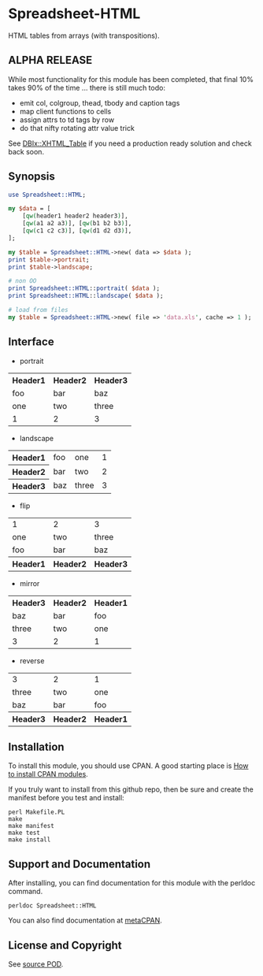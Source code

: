 Spreadsheet-HTML
================
HTML tables from arrays (with transpositions).

ALPHA RELEASE
-------------
While most functionality for this module has been completed,
that final 10% takes 90% of the time ... there is still much
todo:

* emit col, colgroup, thead, tbody and caption tags
* map client functions to cells
* assign attrs to td tags by row
* do that nifty rotating attr value trick

See [DBIx::XHTML_Table](http://search.cpan.org/dist/DBIx-XHTML_Table/)
if you need a production ready solution and check back soon.

Synopsis
--------
```perl
use Spreadsheet::HTML;

my $data = [
    [qw(header1 header2 header3)],
    [qw(a1 a2 a3)], [qw(b1 b2 b3)],
    [qw(c1 c2 c3)], [qw(d1 d2 d3)],
];

my $table = Spreadsheet::HTML->new( data => $data );
print $table->portrait;
print $table->landscape;

# non OO
print Spreadsheet::HTML::portrait( $data );
print Spreadsheet::HTML::landscape( $data );

# load from files
my $table = Spreadsheet::HTML->new( file => 'data.xls', cache => 1 );
```

Interface
---------
* portrait
<table><tr><th>Header1</th><th>Header2</th><th>Header3</th></tr><tr><td>foo</td><td>bar</td><td>baz</td></tr><tr><td>one</td><td>two</td><td>three</td></tr><tr><td>1</td><td>2</td><td>3</td></tr></table>

* landscape
<table><tr><th>Header1</th><td>foo</td><td>one</td><td>1</td></tr><tr><th>Header2</th><td>bar</td><td>two</td><td>2</td></tr><tr><th>Header3</th><td>baz</td><td>three</td><td>3</td></tr></table>

* flip
<table><tr><td>1</td><td>2</td><td>3</td></tr><tr><td>one</td><td>two</td><td>three</td></tr><tr><td>foo</td><td>bar</td><td>baz</td></tr><tr><th>Header1</th><th>Header2</th><th>Header3</th></tr></table>

* mirror
<table><tr><th>Header3</th><th>Header2</th><th>Header1</th></tr><tr><td>baz</td><td>bar</td><td>foo</td></tr><tr><td>three</td><td>two</td><td>one</td></tr><tr><td>3</td><td>2</td><td>1</td></tr></table>

* reverse
<table><tr><td>3</td><td>2</td><td>1</td></tr><tr><td>three</td><td>two</td><td>one</td></tr><tr><td>baz</td><td>bar</td><td>foo</td></tr><tr><th>Header3</th><th>Header2</th><th>Header1</th></tr></table>

Installation
------------
To install this module, you should use CPAN. A good starting
place is [How to install CPAN modules](http://www.cpan.org/modules/INSTALL.html).

If you truly want to install from this github repo, then
be sure and create the manifest before you test and install:
```
perl Makefile.PL
make
make manifest
make test
make install
```

Support and Documentation
-------------------------
After installing, you can find documentation for this module with the
perldoc command.
```
perldoc Spreadsheet::HTML
```
You can also find documentation at [metaCPAN](https://metacpan.org/pod/Spreadsheet::HTML).

License and Copyright
---------------------
See [source POD](/lib/Spreadsheet/HTML.pm).
